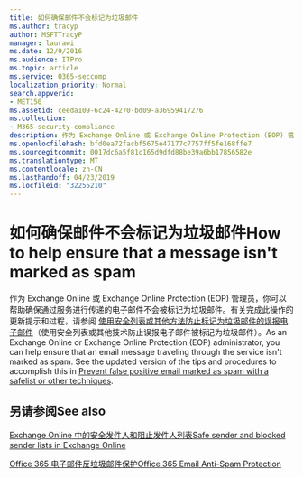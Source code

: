 ```yaml
---
title: 如何确保邮件不会标记为垃圾邮件
ms.author: tracyp
author: MSFTTracyP
manager: laurawi
ms.date: 12/9/2016
ms.audience: ITPro
ms.topic: article
ms.service: O365-seccomp
localization_priority: Normal
search.appverid:
- MET150
ms.assetid: ceeda109-6c24-4270-bd09-a36959417276
ms.collection:
- M365-security-compliance
description: 作为 Exchange Online 或 Exchange Online Protection (EOP) 管理员，你可以帮助确保通过服务传递的电子邮件不会被标记为垃圾邮件。 有关完成此操作的更新提示和过程，请参阅 使用安全列表或其他方法防止标记为垃圾邮件的误报电子邮件（使用安全列表或其他技术防止误报电子邮件被标记为垃圾邮件）。
ms.openlocfilehash: bfd0ea72facbf5675e47177c7757ff5fe168ffe7
ms.sourcegitcommit: 0017dc6a5f81c165d9dfd88be39a6bb17856582e
ms.translationtype: MT
ms.contentlocale: zh-CN
ms.lasthandoff: 04/23/2019
ms.locfileid: "32255210"
---
```

# <a name="how-to-help-ensure-that-a-message-isnt-marked-as-spam"></a><span data-ttu-id="e2590-104">如何确保邮件不会标记为垃圾邮件</span><span class="sxs-lookup"><span data-stu-id="e2590-104">How to help ensure that a message isn't marked as spam</span></span>

<span data-ttu-id="e2590-p102">作为 Exchange Online 或 Exchange Online Protection (EOP) 管理员，你可以帮助确保通过服务进行传递的电子邮件不会被标记为垃圾邮件。有关完成此操作的更新提示和过程，请参阅 [使用安全列表或其他方法防止标记为垃圾邮件的误报电子邮件](https://go.microsoft.com/fwlink/p/?LinkID=534224)（使用安全列表或其他技术防止误报电子邮件被标记为垃圾邮件）。</span><span class="sxs-lookup"><span data-stu-id="e2590-p102">As an Exchange Online or Exchange Online Protection (EOP) administrator, you can help ensure that an email message traveling through the service isn't marked as spam. See the updated version of the tips and procedures to accomplish this in [Prevent false positive email marked as spam with a safelist or other techniques](https://go.microsoft.com/fwlink/p/?LinkID=534224).</span></span> 
  
## <a name="see-also"></a><span data-ttu-id="e2590-107">另请参阅</span><span class="sxs-lookup"><span data-stu-id="e2590-107">See also</span></span>

[<span data-ttu-id="e2590-108">Exchange Online 中的安全发件人和阻止发件人列表</span><span class="sxs-lookup"><span data-stu-id="e2590-108">Safe sender and blocked sender lists in Exchange Online</span></span>](safe-sender-and-blocked-sender-lists-faq.md)

[<span data-ttu-id="e2590-109">Office 365 电子邮件反垃圾邮件保护</span><span class="sxs-lookup"><span data-stu-id="e2590-109">Office 365 Email Anti-Spam Protection</span></span>](https://support.office.com/article/Office-365-Email-Anti-Spam-Protection-6a601501-a6a8-4559-b2e7-56b59c96a586)

